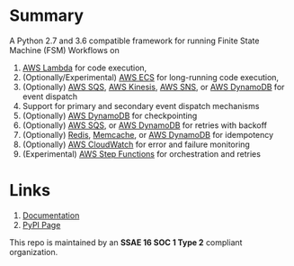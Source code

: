 <!--
Copyright 2016-2020 Workiva Inc.

Licensed under the Apache License, Version 2.0 (the "License");
you may not use this file except in compliance with the License.
You may obtain a copy of the License at

    http://www.apache.org/licenses/LICENSE-2.0

Unless required by applicable law or agreed to in writing, software
distributed under the License is distributed on an "AS IS" BASIS,
WITHOUT WARRANTIES OR CONDITIONS OF ANY KIND, either express or implied.
See the License for the specific language governing permissions and
limitations under the License.
-->

# Summary

A Python 2.7 and 3.6 compatible framework for running Finite State Machine (FSM) Workflows on 

1. [AWS Lambda](https://aws.amazon.com/lambda/) for code execution,
1. (Optionally/Experimental) [AWS ECS](https://aws.amazon.com/ecs/) for long-running code execution,
1. (Optionally) [AWS SQS](https://aws.amazon.com/sqs/), [AWS Kinesis](https://aws.amazon.com/kinesis/), [AWS SNS](https://aws.amazon.com/sns/), or [AWS DynamoDB](https://aws.amazon.com/dynamodb/) for event dispatch
1. Support for primary and secondary event dispatch mechanisms
1. (Optionally) [AWS DynamoDB](https://aws.amazon.com/dynamodb/) for checkpointing
1. (Optionally) [AWS SQS](https://aws.amazon.com/sqs/), or [AWS DynamoDB](https://aws.amazon.com/dynamodb/) for retries with backoff
1. (Optionally) [Redis](https://aws.amazon.com/elasticache/), [Memcache](https://aws.amazon.com/elasticache/), or [AWS DynamoDB](https://aws.amazon.com/dynamodb/) for idempotency
1. (Optionally) [AWS CloudWatch](https://aws.amazon.com/cloudwatch/) for error and failure monitoring
1. (Experimental) [AWS Step Functions](https://aws.amazon.com/step-functions/) for orchestration and retries

# Links

1. [Documentation](docs/OVERVIEW.md)
1. [PyPI Page](https://pypi.org/project/aws-lambda-fsm/)


This repo is maintained by an **SSAE 16 SOC 1 Type 2** compliant organization.
